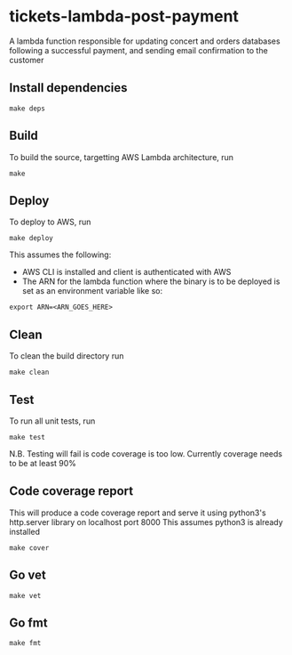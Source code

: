 # tickets-lambda-post-payment
A lambda function responsible for updating concert and orders databases following a successful payment, and sending email confirmation to the customer

## Install dependencies
```
make deps
```

## Build
To build the source, targetting AWS Lambda architecture, run
```
make
```

## Deploy
To deploy to AWS, run
```
make deploy
```
This assumes the following:
- AWS CLI is installed and client is authenticated with AWS
- The ARN for the lambda function where the binary is to be deployed is set as an environment variable like so:
```
export ARN=<ARN_GOES_HERE>
```

## Clean
To clean the build directory run
```
make clean
```

## Test
To run all unit tests, run
```
make test
```
N.B. Testing will fail is code coverage is too low. Currently coverage needs to be at least 90%

## Code coverage report
This will produce a code coverage report and serve it using python3's http.server library on localhost port 8000
This assumes python3 is already installed
```
make cover
```

## Go vet
```
make vet
```

## Go fmt
```
make fmt
```
